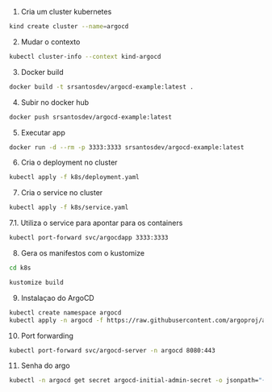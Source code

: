 1. Cria um cluster kubernetes

```bash
kind create cluster --name=argocd
```

2. Mudar o contexto

```bash
kubectl cluster-info --context kind-argocd
```

3. Docker build

```bash
docker build -t srsantosdev/argocd-example:latest .
```

4. Subir no docker hub
   
```bash
docker push srsantosdev/argocd-example:latest
```

5. Executar app

```bash
docker run -d --rm -p 3333:3333 srsantosdev/argocd-example:latest
```

6. Cria o deployment no cluster 

```bash
kubectl apply -f k8s/deployment.yaml
```

7. Cria o service no cluster

```bash
kubectl apply -f k8s/service.yaml
```

7.1. Utiliza o service para apontar para os containers

```bash
kubectl port-forward svc/argocdapp 3333:3333
```

8. Gera os manifestos com o kustomize

```bash
cd k8s

kustomize build
```

9. Instalaçao do ArgoCD

```bash
kubectl create namespace argocd
kubectl apply -n argocd -f https://raw.githubusercontent.com/argoproj/argo-cd/stable/manifests/install.yaml
```

10. Port forwarding

```bash
kubectl port-forward svc/argocd-server -n argocd 8080:443
```

11. Senha do argo

```bash
kubectl -n argocd get secret argocd-initial-admin-secret -o jsonpath="{.data.password}" | base64 -d; echo
```